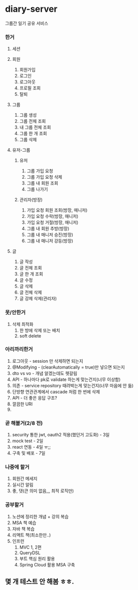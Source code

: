 # diary-server
그룹간 일기 공유 서비스

### 한거

1. 세션


2. 회원 
   1. 회원가입
   2. 로그인
   3. 로그아웃
   4. 프로필 조회
   5. 탈퇴


3. 그룹
   1. 그룹 생성
   2. 그룹 전체 조회
   3. 내 그룹 전체 조회
   4. 그룹 한 개 조회
   5. 그룹 삭제


4. 유저-그룹
   1. 유저
      1. 그룹 가입 요청
      2. 그룹 가입 요청 삭제
      3. 그룹 내 회원 조회
      4. 그룹 나가기

   2. 관리자(방장)
      1. 가입 요청 회원 조회(방장, 매니저)
      2. 가입 요청 수락(방장, 매니저)
      3. 가입 요청 거절(방장, 매니저)
      4. 그룹 내 회원 추방(방장)
      5. 그룹 내 매니저 승진(방장)
      6. 그룹 내 매니저 강등(방장)

5. 글
   1. 글 작성
   2. 글 전체 조회
   3. 글 한 개 조회
   4. 글 수정
   5. 글 삭제
   6. 글 전체 삭제
   7. 글 강제 삭제(관리자)


### 못/안한거
1. 삭제 최적화
   1. 한 방에 삭제 또는 배치
   2. soft delete


### 아리까리한거
1. 로그아웃 - session 만 삭제하면 되는지
2. @Modifying - (clearAutomatically = true)만 넣으면 되는지
3. dto vs vo - 개념 알겠는데도 헷갈림
4. API - 하나마다 pk로 validate 하는게 맞는건지(너무 이상함)
5. 의존 - service repository 때려박는게 맞는건지(너무 마음에 안 듦)
6. 단방향 연관관계에서 cascade 처럼 한 번에 삭제
7. API - 더 좋은 응답 구조?
8. 깔끔한 URI
9. 

### 곧 해볼거(2/8 전)

1. security 통한 jwt, oauth2 적용(했던거 고도화) - 3일
2. mock test - 2일
3. react 연동 - 4일 ㅠ;;
4. 구축 및 배포 - 7일


### 나중에 할거

1. 회원간 메세지
2. 실시간 알림
3. 좋, 댓(큰 의미 없음,,, 최적 로직만)

### 공부할거

1. 노션에 정리한 개념 + 강의 복습
2. MSA 책 예습
3. 자바 책 복습
4. 리액트 책(최소한만..)
5. 인프런
   1. MVC 1, 2편
   2. QueryDSL
   3. 부트 핵심 원리 활용
   4. Spring Cloud 활용 MSA 구축

## 몇 개 테스트 안 해봄 ㅎㅎ.